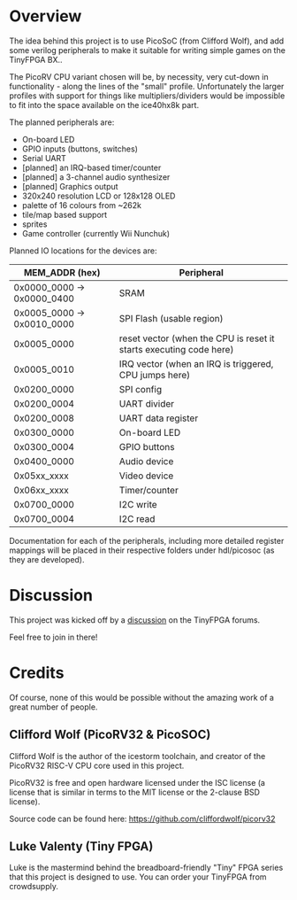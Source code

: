 # Overview

The idea behind this project is to use PicoSoC (from Clifford Wolf), and add some verilog peripherals to make it suitable for writing simple games on the TinyFPGA BX..

The PicoRV CPU variant chosen will be, by necessity, very cut-down in functionality - along the lines of the "small" profile.  Unfortunately the larger profiles with support for things like multipliers/dividers would be impossible to fit into the space available on the ice40hx8k part.

The planned peripherals are:

* On-board LED
* GPIO inputs (buttons, switches)
* Serial UART
* [planned] an IRQ-based timer/counter
* [planned] a 3-channel audio synthesizer
* [planned] Graphics output
 * 320x240 resolution LCD or 128x128 OLED
 * palette of 16 colours from ~262k
 * tile/map based support
 * sprites
* Game controller (currently Wii Nunchuk)

Planned IO locations for the devices are:

| MEM_ADDR (hex) | Peripheral |
| ---------- | ---------- |
| 0x0000_0000 -> 0x0000_0400 | SRAM |
| 0x0005_0000 -> 0x0010_0000 | SPI Flash (usable region) |
| 0x0005_0000 | reset vector (when the CPU is reset it starts executing code here) |
| 0x0005_0010 | IRQ vector (when an IRQ is triggered, CPU jumps here) |
| 0x0200_0000 | SPI config |
| 0x0200_0004 | UART divider |
| 0x0200_0008 | UART data register |
| 0x0300_0000 | On-board LED |
| 0x0300_0004 | GPIO buttons |
| 0x0400_0000 | Audio device |
| 0x05xx_xxxx | Video device |
| 0x06xx_xxxx | Timer/counter |
| 0x0700_0000 | I2C write |
| 0x0700_0004 | I2C read |


Documentation for each of the peripherals, including more detailed register mappings will be placed in their respective folders under hdl/picosoc (as they are developed).

# Discussion

This project was kicked off by a [discussion](https://discourse.tinyfpga.com/t/bx-portable-game-console-project-collaboration/553/7)
on the TinyFPGA forums.

Feel free to join in there!

# Credits

Of course, none of this would be possible without the amazing work of a great number of people.  

## Clifford Wolf (PicoRV32 & PicoSOC)

Clifford Wolf is the author of the icestorm toolchain, and creator of the PicoRV32 RISC-V CPU core used in this project.

PicoRV32 is free and open hardware licensed under the ISC license (a license that is similar in terms to the MIT license or the 2-clause BSD license).

Source code can be found here: https://github.com/cliffordwolf/picorv32

## Luke Valenty (Tiny FPGA)

Luke is the mastermind behind the breadboard-friendly "Tiny" FPGA series that this project is designed to use.  You can order your TinyFPGA from crowdsupply.
